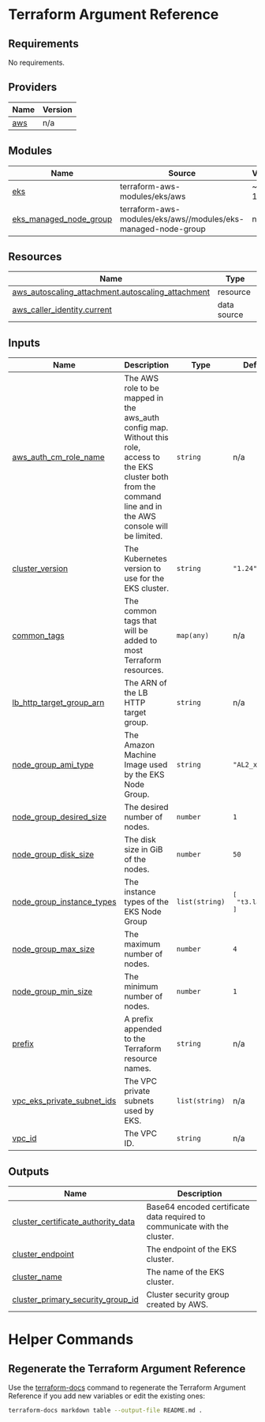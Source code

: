 # Terraform Argument Reference

<!-- BEGIN_TF_DOCS -->
## Requirements

No requirements.

## Providers

| Name | Version |
|------|---------|
| <a name="provider_aws"></a> [aws](#provider\_aws) | n/a |

## Modules

| Name | Source | Version |
|------|--------|---------|
| <a name="module_eks"></a> [eks](#module\_eks) | terraform-aws-modules/eks/aws | ~> 19.6.0 |
| <a name="module_eks_managed_node_group"></a> [eks\_managed\_node\_group](#module\_eks\_managed\_node\_group) | terraform-aws-modules/eks/aws//modules/eks-managed-node-group | n/a |

## Resources

| Name | Type |
|------|------|
| [aws_autoscaling_attachment.autoscaling_attachment](https://registry.terraform.io/providers/hashicorp/aws/latest/docs/resources/autoscaling_attachment) | resource |
| [aws_caller_identity.current](https://registry.terraform.io/providers/hashicorp/aws/latest/docs/data-sources/caller_identity) | data source |

## Inputs

| Name | Description | Type | Default | Required |
|------|-------------|------|---------|:--------:|
| <a name="input_aws_auth_cm_role_name"></a> [aws\_auth\_cm\_role\_name](#input\_aws\_auth\_cm\_role\_name) | The AWS role to be mapped in the aws\_auth config map. Without this role, access to the EKS cluster both from the command line and in the AWS console will be limited. | `string` | n/a | yes |
| <a name="input_cluster_version"></a> [cluster\_version](#input\_cluster\_version) | The Kubernetes version to use for the EKS cluster. | `string` | `"1.24"` | no |
| <a name="input_common_tags"></a> [common\_tags](#input\_common\_tags) | The common tags that will be added to most Terraform resources. | `map(any)` | n/a | yes |
| <a name="input_lb_http_target_group_arn"></a> [lb\_http\_target\_group\_arn](#input\_lb\_http\_target\_group\_arn) | The ARN of the LB HTTP target group. | `string` | n/a | yes |
| <a name="input_node_group_ami_type"></a> [node\_group\_ami\_type](#input\_node\_group\_ami\_type) | The Amazon Machine Image used by the EKS Node Group. | `string` | `"AL2_x86_64"` | no |
| <a name="input_node_group_desired_size"></a> [node\_group\_desired\_size](#input\_node\_group\_desired\_size) | The desired number of nodes. | `number` | `1` | no |
| <a name="input_node_group_disk_size"></a> [node\_group\_disk\_size](#input\_node\_group\_disk\_size) | The disk size in GiB of the nodes. | `number` | `50` | no |
| <a name="input_node_group_instance_types"></a> [node\_group\_instance\_types](#input\_node\_group\_instance\_types) | The instance types of the EKS Node Group | `list(string)` | <pre>[<br>  "t3.large"<br>]</pre> | no |
| <a name="input_node_group_max_size"></a> [node\_group\_max\_size](#input\_node\_group\_max\_size) | The maximum number of nodes. | `number` | `4` | no |
| <a name="input_node_group_min_size"></a> [node\_group\_min\_size](#input\_node\_group\_min\_size) | The minimum number of nodes. | `number` | `1` | no |
| <a name="input_prefix"></a> [prefix](#input\_prefix) | A prefix appended to the Terraform resource names. | `string` | n/a | yes |
| <a name="input_vpc_eks_private_subnet_ids"></a> [vpc\_eks\_private\_subnet\_ids](#input\_vpc\_eks\_private\_subnet\_ids) | The VPC private subnets used by EKS. | `list(string)` | n/a | yes |
| <a name="input_vpc_id"></a> [vpc\_id](#input\_vpc\_id) | The VPC ID. | `string` | n/a | yes |

## Outputs

| Name | Description |
|------|-------------|
| <a name="output_cluster_certificate_authority_data"></a> [cluster\_certificate\_authority\_data](#output\_cluster\_certificate\_authority\_data) | Base64 encoded certificate data required to communicate with the cluster. |
| <a name="output_cluster_endpoint"></a> [cluster\_endpoint](#output\_cluster\_endpoint) | The endpoint of the EKS cluster. |
| <a name="output_cluster_name"></a> [cluster\_name](#output\_cluster\_name) | The name of the EKS cluster. |
| <a name="output_cluster_primary_security_group_id"></a> [cluster\_primary\_security\_group\_id](#output\_cluster\_primary\_security\_group\_id) | Cluster security group created by AWS. |
<!-- END_TF_DOCS -->

# Helper Commands

## Regenerate the Terraform Argument Reference

Use the [terraform-docs](https://terraform-docs.io/how-to/insert-output-to-file/) command to regenerate the Terraform Argument Reference if you add new variables or edit the existing ones:

```bash
terraform-docs markdown table --output-file README.md .
```
